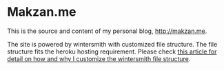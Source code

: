 # Makzan.me

This is the source and content of my personal blog, http://makzan.me.

The site is powered by wintersmith with customized file structure. The file structure fits the heroku hosting requirement. Please check [this article for detail on how and why I customize the wintersmith file structure][1].

[1]: http://www.makzan.me/articles/2012-004-host-wintersmith-on-heroku/